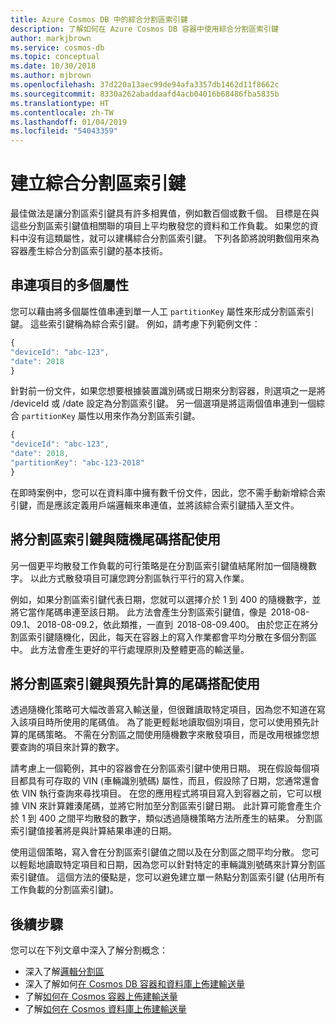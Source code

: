 ```yaml
---
title: Azure Cosmos DB 中的綜合分割區索引鍵
description: 了解如何在 Azure Cosmos DB 容器中使用綜合分割區索引鍵
author: markjbrown
ms.service: cosmos-db
ms.topic: conceptual
ms.date: 10/30/2018
ms.author: mjbrown
ms.openlocfilehash: 37d220a13aec99de94afa3357db1462d11f8662c
ms.sourcegitcommit: 8330a262abaddaafd4acb04016b68486fba5835b
ms.translationtype: HT
ms.contentlocale: zh-TW
ms.lasthandoff: 01/04/2019
ms.locfileid: "54043359"
---
```

# <a name="create-a-synthetic-partition-key"></a>建立綜合分割區索引鍵

最佳做法是讓分割區索引鍵具有許多相異值，例如數百個或數千個。 目標是在與這些分割區索引鍵值相關聯的項目上平均散發您的資料和工作負載。 如果您的資料中沒有這類屬性，就可以建構綜合分割區索引鍵。 下列各節將說明數個用來為容器產生綜合分割區索引鍵的基本技術。

## <a name="concatenating-multiple-properties-of-an-item"></a>串連項目的多個屬性

您可以藉由將多個屬性值串連到單一人工 `partitionKey` 屬性來形成分割區索引鍵。 這些索引鍵稱為綜合索引鍵。 例如，請考慮下列範例文件：

```JavaScript
{
"deviceId": "abc-123",
"date": 2018
}
```

針對前一份文件，如果您想要根據裝置識別碼或日期來分割容器，則選項之一是將 /deviceId 或 /date 設定為分割區索引鍵。 另一個選項是將這兩個值串連到一個綜合 `partitionKey` 屬性以用來作為分割區索引鍵。

```JavaScript
{
"deviceId": "abc-123",
"date": 2018,
"partitionKey": "abc-123-2018"
}
```

在即時案例中，您可以在資料庫中擁有數千份文件，因此，您不需手動新增綜合索引鍵，而是應該定義用戶端邏輯來串連值，並將該綜合索引鍵插入至文件。

## <a name="using-a-partition-key-with-random-suffix"></a>將分割區索引鍵與隨機尾碼搭配使用

另一個更平均散發工作負載的可行策略是在分割區索引鍵值結尾附加一個隨機數字。 以此方式散發項目可讓您跨分割區執行平行的寫入作業。

例如，如果分割區索引鍵代表日期，您就可以選擇介於 1 到 400 的隨機數字，並將它當作尾碼串連至該日期。 此方法會產生分割區索引鍵值，像是  2018-08-09.1、 2018-08-09.2，依此類推，一直到  2018-08-09.400。 由於您正在將分割區索引鍵隨機化，因此，每天在容器上的寫入作業都會平均分散在多個分割區中。 此方法會產生更好的平行處理原則及整體更高的輸送量。

## <a name="using-a-partition-key-with-pre-calculated-suffixes"></a>將分割區索引鍵與預先計算的尾碼搭配使用 

透過隨機化策略可大幅改善寫入輸送量，但很難讀取特定項目，因為您不知道在寫入該項目時所使用的尾碼值。 為了能更輕鬆地讀取個別項目，您可以使用預先計算的尾碼策略。 不需在分割區之間使用隨機數字來散發項目，而是改用根據您想要查詢的項目來計算的數字。

請考慮上一個範例，其中的容器會在分割區索引鍵中使用日期。 現在假設每個項目都具有可存取的 VIN (車輛識別號碼) 屬性，而且，假設除了日期，您通常還會依 VIN 執行查詢來尋找項目。 在您的應用程式將項目寫入到容器之前，它可以根據 VIN 來計算雜湊尾碼，並將它附加至分割區索引鍵日期。 此計算可能會產生介於 1 到 400 之間平均散發的數字，類似透過隨機策略方法所產生的結果。 分割區索引鍵值接著將是與計算結果串連的日期。

使用這個策略，寫入會在分割區索引鍵值之間以及在分割區之間平均分散。 您可以輕鬆地讀取特定項目和日期，因為您可以針對特定的車輛識別號碼來計算分割區索引鍵值。 這個方法的優點是，您可以避免建立單一熱點分割區索引鍵 (佔用所有工作負載的分割區索引鍵)。 

## <a name="next-steps"></a>後續步驟

您可以在下列文章中深入了解分割概念：

* 深入了解[邏輯分割區](partition-data.md)
* 深入了解如何[在 Cosmos DB 容器和資料庫上佈建輸送量](set-throughput.md)
* 了解[如何在 Cosmos 容器上佈建輸送量](how-to-provision-container-throughput.md)
* 了解[如何在 Cosmos 資料庫上佈建輸送量](how-to-provision-database-throughput.md)

